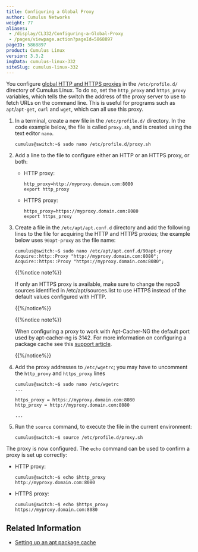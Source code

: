 ```yaml
---
title: Configuring a Global Proxy
author: Cumulus Networks
weight: 77
aliases:
 - /display/CL332/Configuring-a-Global-Proxy
 - /pages/viewpage.action?pageId=5868897
pageID: 5868897
product: Cumulus Linux
version: 3.3.2
imgData: cumulus-linux-332
siteSlug: cumulus-linux-332
---
```

You configure [global HTTP and HTTPS
proxies](https://wiki.archlinux.org/index.php/proxy_settings) in the
`/etc/profile.d/` directory of Cumulus Linux. To do so, set the
`http_proxy` and `https_proxy` variables, which tells the switch the
address of the proxy server to use to fetch URLs on the command line.
This is useful for programs such as `apt`/`apt-get`, `curl` and `wget`,
which can all use this proxy.

1.  In a terminal, create a new file in the `/etc/profile.d/` directory.
    In the code example below, the file is called `proxy.sh`, and is
    created using the text editor `nano`.
    
        cumulus@switch:~$ sudo nano /etc/profile.d/proxy.sh

2.  Add a line to the file to configure either an HTTP or an HTTPS
    proxy, or both:
    
      - HTTP proxy:
        
            http_proxy=http://myproxy.domain.com:8080
            export http_proxy
    
      - HTTPS proxy:
        
            https_proxy=https://myproxy.domain.com:8080
            export https_proxy

3.  Create a file in the `/etc/apt/apt.conf.d` directory and add the
    following lines to the file for acquiring the HTTP and HTTPS
    proxies; the example below uses `90apt-proxy` as the file name:
    
        cumulus@switch:~$ sudo nano /etc/apt/apt.conf.d/90apt-proxy
        Acquire::http::Proxy "http://myproxy.domain.com:8080";
        Acquire::https::Proxy "https://myproxy.domain.com:8080";
    
    {{%notice note%}}
    
    If only an HTTPS proxy is available, make sure to change the repo3
    sources identified in /etc/apt/sources.list to use HTTPS instead of
    the default values configured with HTTP.
    
    {{%/notice%}}
    
    {{%notice note%}}
    
    When configuring a proxy to work with Apt-Cacher-NG the default port
    used by apt-cacher-ng is 3142. For more information on configuring a
    package cache see this [support
    article](https://support.cumulusnetworks.com/hc/en-us/articles/232058388-Setting-up-an-apt-Package-Cache).
    
    {{%/notice%}}

4.  Add the proxy addresses to `/etc/wgetrc`; you may have to uncomment
    the `http_proxy` and `https_proxy` lines
    
        cumulus@switch:~$ sudo nano /etc/wgetrc
        ...
         
        https_proxy = https://myproxy.domain.com:8080
        http_proxy = http://myproxy.domain.com:8080
         
        ...

5.  Run the `source` command, to execute the file in the current
    environment:
    
        cumulus@switch:~$ source /etc/profile.d/proxy.sh

The proxy is now configured. The `echo` command can be used to confirm a
proxy is set up correctly:

  - HTTP proxy:
    
        cumulus@switch:~$ echo $http_proxy
        http://myproxy.domain.com:8080

  - HTTPS proxy:
    
        cumulus@switch:~$ echo $https_proxy
        https://myproxy.domain.com:8080

## <span>Related Information</span>

  - [Setting up an apt package
    cache](https://support.cumulusnetworks.com/hc/en-us/articles/232058388-Setting-up-an-apt-Package-Cache)

<article id="html-search-results" class="ht-content" style="display: none;">

</article>

<footer id="ht-footer">

</footer>

